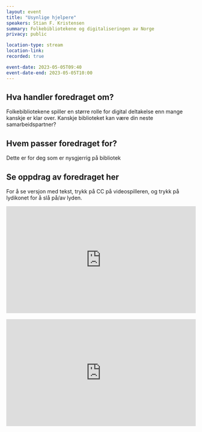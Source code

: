 ```yaml
---
layout: event
title: "Usynlige hjelpere"
speakers: Stian F. Kristensen
summary: Folkebibliotekene og digitaliseringen av Norge
privacy: public

location-type: stream
location-link: 
recorded: true

event-date: 2023-05-05T09:40
event-date-end: 2023-05-05T10:00
---
```

## Hva handler foredraget om?
Folkebibliotekene spiller en større rolle for digital deltakelse enn mange kanskje er klar over. Kanskje biblioteket kan være din neste samarbeidspartner?

## Hvem passer foredraget for?
Dette er for deg som er nysgjerrig på bibliotek

## Se oppdrag av foredraget her

For å se versjon med tekst, trykk på CC på videospilleren, og trykk på lydikonet for å slå på/av lyden. 

<div style="padding:56.25% 0 0 0;position:relative;"><iframe src="https://player.vimeo.com/video/831470765?h=4f13c7b3c5&amp;badge=0&amp;autopause=0&amp;player_id=0&amp;app_id=58479" frameborder="0" allow="autoplay; fullscreen; picture-in-picture" allowfullscreen style="position:absolute;top:0;left:0;width:100%;height:100%;" title="Usynlige hjelpere med Stian F. Kristensen"></iframe></div><script src="https://player.vimeo.com/api/player.js"></script>

<br/>

<div style="padding:56.25% 0 0 0;position:relative;"><iframe src="https://player.vimeo.com/video/831920448?h=e15c206604&amp;badge=0&amp;autopause=0&amp;player_id=0&amp;app_id=58479" frameborder="0" allow="autoplay; fullscreen; picture-in-picture" allowfullscreen style="position:absolute;top:0;left:0;width:100%;height:100%;" title="Usynlige hjelpere med Stian Kristensen - tolket"></iframe></div><script src="https://player.vimeo.com/api/player.js"></script>
